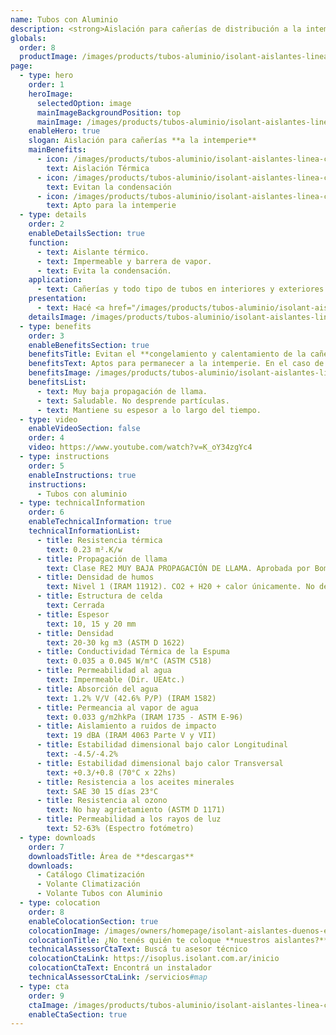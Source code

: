 ```yaml
---
name: Tubos con Aluminio
description: <strong>Aislación para cañerías de distribución a la intemperie.</strong><br /><br />Tubos de espuma termoplástica de celda cerrada de espesor 10 mm recubiertos con un foil de aluminio puro que protege a la espuma de los rayos UV, y además aumenta la resistencia térmica que provee la espuma.
globals:
  order: 8
  productImage: /images/products/tubos-aluminio/isolant-aislantes-linea-climatizacion-tubos-aluminio-producto-rollo.png
page:
  - type: hero
    order: 1
    heroImage:
      selectedOption: image
      mainImageBackgroundPosition: top
      mainImage: /images/products/tubos-aluminio/isolant-aislantes-linea-climatizacion-tubos-aluminio-imagen-principal.jpg
    enableHero: true
    slogan: Aislación para cañerías **a la intemperie**
    mainBenefits:
      - icon: /images/products/tubos-aluminio/isolant-aislantes-linea-climatizacion-tubos-aluminio-beneficio-1.svg
        text: Aislación Térmica
      - icon: /images/products/tubos-aluminio/isolant-aislantes-linea-climatizacion-tubos-aluminio-beneficio-2.svg
        text: Evitan la condensación
      - icon: /images/products/tubos-aluminio/isolant-aislantes-linea-climatizacion-tubos-aluminio-beneficio-3.svg
        text: Apto para la intemperie
  - type: details
    order: 2
    enableDetailsSection: true
    function:
      - text: Aislante térmico.
      - text: Impermeable y barrera de vapor.
      - text: Evita la condensación.
    application:
      - text: Cañerías y todo tipo de tubos en interiores y exteriores.
    presentation:
      - text: Hacé <a href="/images/products/tubos-aluminio/isolant-aislantes-linea-climatizacion-tubos-aluminio-presentaciones.png" target="_blank" rel="noopener noreferrer" class="font-bold">click acá</a> para ver todas las presentaciones disponibles
    detailsImage: /images/products/tubos-aluminio/isolant-aislantes-linea-climatizacion-tubos-aluminio-imagen-detalle.jpg
  - type: benefits
    order: 3
    enableBenefitsSection: true
    benefitsTitle: Evitan el **congelamiento y calentamiento de la cañería**
    benefitsText: Aptos para permanecer a la intemperie. En el caso de cañerías plásticas protegen el deterioro y lo aíslan térmicamente. Aumentan la eficacia de los sistemas de calefacción evitando las pérdidas de energía. Evitan las variaciones bruscas de temperatura, disminuyendo las dilataciones y contracciones de la cañería. Se pueden colocar en cañerías existentes.
    benefitsImage: /images/products/tubos-aluminio/isolant-aislantes-linea-climatizacion-tubos-aluminio-beneficio-exclusivo.jpg
    benefitsList:
      - text: Muy baja propagación de llama.
      - text: Saludable. No desprende partículas.
      - text: Mantiene su espesor a lo largo del tiempo.
  - type: video
    enableVideoSection: false
    order: 4
    video: https://www.youtube.com/watch?v=K_oY34zgYc4
  - type: instructions
    order: 5
    enableInstructions: true
    instructions:
      - Tubos con aluminio
  - type: technicalInformation
    order: 6
    enableTechnicalInformation: true
    technicalInformationList:
      - title: Resistencia térmica
        text: 0.23 m².K/w
      - title: Propagación de llama
        text: Clase RE2 MUY BAJA PROPAGACIÓN DE LLAMA. Aprobada por Bomberos Argentina.
      - title: Densidad de humos
        text: Nivel 1 (IRAM 11912). CO2 + H20 + calor únicamente. No desprende gases envenenantes.
      - title: Estructura de celda
        text: Cerrada
      - title: Espesor
        text: 10, 15 y 20 mm
      - title: Densidad
        text: 20-30 kg m3 (ASTM D 1622)
      - title: Conductividad Térmica de la Espuma
        text: 0.035 a 0.045 W/m°C (ASTM C518)
      - title: Permeabilidad al agua
        text: Impermeable (Dir. UEAtc.)
      - title: Absorción del agua
        text: 1.2% V/V (42.6% P/P) (IRAM 1582)
      - title: Permeancia al vapor de agua
        text: 0.033 g/m2hkPa (IRAM 1735 - ASTM E-96)
      - title: Aislamiento a ruidos de impacto
        text: 19 dBA (IRAM 4063 Parte V y VII)
      - title: Estabilidad dimensional bajo calor Longitudinal
        text: -4.5/-4.2%
      - title: Estabilidad dimensional bajo calor Transversal
        text: +0.3/+0.8 (70°C x 22hs)
      - title: Resistencia a los aceites minerales
        text: SAE 30 15 días 23°C
      - title: Resistencia al ozono
        text: No hay agrietamiento (ASTM D 1171)
      - title: Permeabilidad a los rayos de luz
        text: 52-63% (Espectro fotómetro)
  - type: downloads
    order: 7
    downloadsTitle: Área de **descargas**
    downloads:
      - Catálogo Climatización
      - Volante Climatización
      - Volante Tubos con Aluminio
  - type: colocation
    order: 8
    enableColocationSection: true
    colocationImage: /images/owners/homepage/isolant-aislantes-duenos-e-inquilinos-isoplus-colocation.jpg
    colocationTitle: ¿No tenés quién te coloque **nuestros aislantes?**
    technicalAssessorCtaText: Buscá tu asesor técnico
    colocationCtaLink: https://isoplus.isolant.com.ar/inicio
    colocationCtaText: Encontrá un instalador
    technicalAssessorCtaLink: /servicios#map
  - type: cta
    order: 9
    ctaImage: /images/products/tubos-aluminio/isolant-aislantes-linea-climatizacion-tubos-alumino-cta.jpg
    enableCtaSection: true
---
```

